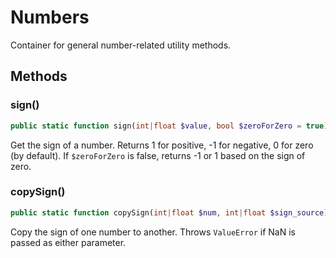 # Numbers

Container for general number-related utility methods.

## Methods

### sign()

```php
public static function sign(int|float $value, bool $zeroForZero = true): int
```

Get the sign of a number. Returns 1 for positive, -1 for negative, 0 for zero (by default). If `$zeroForZero` is false, returns -1 or 1 based on the sign of zero.

### copySign()

```php
public static function copySign(int|float $num, int|float $sign_source): int|float
```

Copy the sign of one number to another. Throws `ValueError` if NaN is passed as either parameter.
